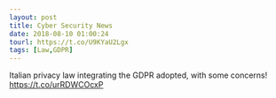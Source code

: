 ```yaml
---
layout: post
title: Cyber Security News
date: 2018-08-10 01:00:24
tourl: https://t.co/U9KYaU2Lgx
tags: [Law,GDPR]
---
```

Italian privacy law integrating the GDPR adopted, with some concerns! https://t.co/urRDWCOcxP